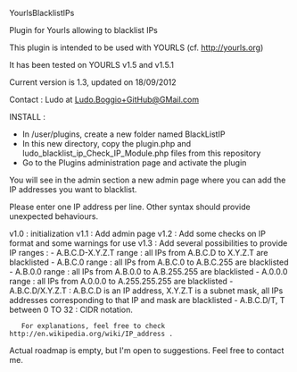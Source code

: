 YourlsBlacklistIPs

Plugin for Yourls allowing to blacklist IPs

This plugin is intended to be used with YOURLS (cf. http://yourls.org)

It has been tested on YOURLS v1.5 and v1.5.1

Current version is 1.3, updated on 18/09/2012

Contact : Ludo at Ludo.Boggio+GitHub@GMail.com

INSTALL :
- In /user/plugins, create a new folder named BlackListIP
- In this new directory, copy the plugin.php and ludo_blacklist_ip_Check_IP_Module.php files from this repository
- Go to the Plugins administration page and activate the plugin

You will see in the admin section a new admin page where you can add the IP addresses you want to blacklist.

Please enter one IP address per line. Other syntax should provide unexpected behaviours.

v1.0 : initialization
v1.1 : Add admin page
v1.2 : Add some checks on IP format and some warnings for use
v1.3 : Add several possibilities to provide IP ranges :
       - A.B.C.D-X.Y.Z.T range : all IPs from A.B.C.D to X.Y.Z.T are blacklisted
	   - A.B.C.0 range : all IPs from A.B.C.0 to A.B.C.255 are blacklisted
	   - A.B.0.0 range : all IPs from A.B.0.0 to A.B.255.255 are blacklisted
	   - A.0.0.0 range : all IPs from A.0.0.0 to A.255.255.255 are blacklisted
	   - A.B.C.D/X.Y.Z.T : A.B.C.D is an IP address, X.Y.Z.T is a subnet mask, all IPs addresses corresponding to that IP and mask are blacklisted
	   - A.B.C.D/T, T between 0 TO 32 : CIDR notation.
	   
	   For explanations, feel free to check http://en.wikipedia.org/wiki/IP_address .

Actual roadmap is empty, but I'm open to suggestions. Feel free to contact me.